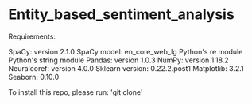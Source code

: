# Entity_based_sentiment_analysis

Requirements: 

SpaCy: version 2.1.0
SpaCy model: en_core_web_lg
Python's re module
Python's string module
Pandas: version 1.0.3
NumPy: version 1.18.2
Neuralcoref: version 4.0.0
Sklearn version: 0.22.2.post1
Matplotlib: 3.2.1
Seaborn: 0.10.0

To install this repo, please run: 'git clone' 




